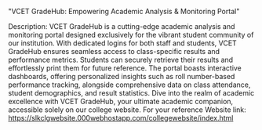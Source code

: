 "VCET GradeHub: Empowering Academic Analysis & Monitoring Portal"

Description: VCET GradeHub is a cutting-edge academic analysis and monitoring portal designed exclusively for the vibrant student community of our institution. With dedicated logins for both staff and students, VCET GradeHub ensures seamless access to class-specific results and performance metrics. Students can securely retrieve their results and effortlessly print them for future reference. The portal boasts interactive dashboards, offering personalized insights such as roll number-based performance tracking, alongside comprehensive data on class attendance, student demographics, and result statistics. Dive into the realm of academic excellence with VCET GradeHub, your ultimate academic companion, accessible solely on our college website.
For your reference 
Website link: https://slkclgwebsite.000webhostapp.com/collegewebsite/index.html

